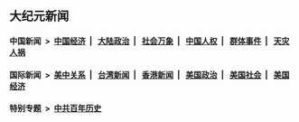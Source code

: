 ## 大纪元新闻

#### 中国新闻 &nbsp;>&nbsp; [中国经济](indexes/ncid283/README.md?06180045) &nbsp;| &nbsp; [大陆政治](indexes/ncid277/README.md?06180045) &nbsp;| &nbsp; [社会万象](indexes/ncid282/README.md?06180045) &nbsp;| &nbsp; [中国人权](indexes/ncid278/README.md?06180045) &nbsp;| &nbsp; [群体事件](indexes/ncid279/README.md?06180045) &nbsp;| &nbsp; [天灾人祸](indexes/ncid280/README.md?06180045)

#### 国际新闻 &nbsp;>&nbsp; [美中关系](indexes/nf1412576/README.md?06180045) &nbsp;| &nbsp; [台湾新闻](indexes/ncid1349361/README.md?06180045) &nbsp;| &nbsp; [香港新闻](indexes/ncid1349362/README.md?06180045) &nbsp;| &nbsp; [美国政治](indexes/ncid1078159/README.md?06180045) &nbsp;| &nbsp; [美国社会](indexes/ncid1078160/README.md?06180045) &nbsp;| &nbsp; [美国经济](indexes/ncid1078158/README.md?06180045)

#### 特别专题 &nbsp;>&nbsp; [中共百年历史](https://github.com/epoch-news/epoch-special/blob/master/README.md?06180045)  

